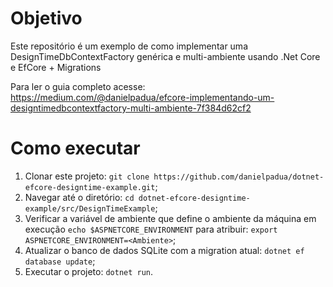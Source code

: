 # Objetivo

Este repositório é um exemplo de como implementar uma DesignTimeDbContextFactory genérica e multi-ambiente usando .Net Core e EfCore + Migrations

Para ler o guia completo acesse: https://medium.com/@danielpadua/efcore-implementando-um-designtimedbcontextfactory-multi-ambiente-7f384d62cf2

# Como executar

1. Clonar este projeto: `git clone https://github.com/danielpadua/dotnet-efcore-designtime-example.git`;
2. Navegar até o diretório: `cd dotnet-efcore-designtime-example/src/DesignTimeExample`;
3. Verificar a variável de ambiente que define o ambiente da máquina em execução `echo $ASPNETCORE_ENVIRONMENT` para atribuir: `export ASPNETCORE_ENVIRONMENT=<Ambiente>`;
4. Atualizar o banco de dados SQLite com a migration atual: `dotnet ef database update`;
5. Executar o projeto: `dotnet run`.
